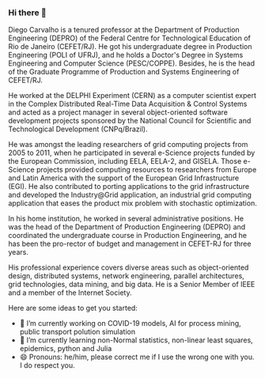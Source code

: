 ### Hi there 👋

<!--
**diegomcarvalho/diegomcarvalho** is a ✨ _special_ ✨ repository because its `README.md` (this file) appears on your GitHub profile. -->

Diego Carvalho is a tenured professor at the Department of Production Engineering (DEPRO) of the Federal Centre for Technological Education of Rio de Janeiro (CEFET/RJ). He got his undergraduate degree in Production Engineering (POLI of UFRJ), and he holds a Doctor's Degree in Systems Engineering and Computer Science (PESC/COPPE). Besides, he is the head of the Graduate Programme of Production and Systems Engineering of CEFET/RJ.

He worked at the DELPHI Experiment (CERN) as a computer scientist expert in the Complex Distributed Real-Time Data Acquisition & Control Systems and acted as a project manager in several object-oriented software development projects sponsored by the National Council for Scientific and Technological Development (CNPq/Brazil).

He was amongst the leading researchers of grid computing projects from 2005 to 2011, when he participated in several e-Science projects funded by the European Commission, including EELA, EELA-2, and GISELA. Those e-Science projects provided computing resources to researchers from Europe and Latin America with the support of the European Grid Infrastructure (EGI). He also contributed to porting applications to the grid infrastructure and developed the Industry@Grid application, an industrial grid computing application that eases the product mix problem with stochastic optimization.

In his home institution, he worked in several administrative positions. He was the head of the Department of Production Engineering (DEPRO) and coordinated the undergraduate course in Production Engineering, and he has been the pro-rector of budget and management in CEFET-RJ for three years.

His professional experience covers diverse areas such as object-oriented design, distributed systems, network engineering, parallel architectures, grid technologies, data mining, and big data. He is a Senior Member of IEEE and a member of the Internet Society.

Here are some ideas to get you started:

- 🔭 I’m currently working on COVID-19 models, AI for process mining, public transport polution simulation
- 🌱 I’m currently learning non-Normal statistics, non-linear least squares, epidemics, python and Julia
- 😄 Pronouns: he/him, please correct me if I use the wrong one with you. I do respect you.

